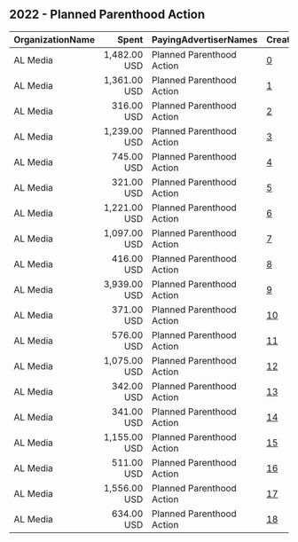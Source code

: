 ## 2022 - Planned Parenthood Action 
|OrganizationName|Spent|PayingAdvertiserNames|CreativeUrls|Impressions|Genders|AgeBrackets|CountryCodes|BillingAddresses|CandidateBallotInformation|
|:---|---:|:---|:---|---:|:---|:---|:---|:---|:---|
|AL Media|1,482.00 USD|Planned Parenthood Action|[0](https://www.snap.com/political-ads/asset/6cf3ad08c1ee36475373dbc3b7f1f8be73f02bfe6bbbacd52c73dc1f84f3b931?mediaType=mp4)|246,008||18+|united states|"222 W Ontario, Suite 600,,Chicago,60654,US"|Planned Parenthood Action|
|AL Media|1,361.00 USD|Planned Parenthood Action|[1](https://www.snap.com/political-ads/asset/c54f517a63c91f4f8323357a2ace770e4c2d18ffb858f9ef7cca127e72e4c2cb?mediaType=mp4)|271,613||18+|united states|"222 W Ontario, Suite 600,,Chicago,60654,US"|Planned Parenthood Action|
|AL Media|316.00 USD|Planned Parenthood Action|[2](https://www.snap.com/political-ads/asset/c54f517a63c91f4f8323357a2ace770e4c2d18ffb858f9ef7cca127e72e4c2cb?mediaType=mp4)|75,230||18+|united states|"222 W Ontario, Suite 600,,Chicago,60654,US"|Planned Parenthood Action|
|AL Media|1,239.00 USD|Planned Parenthood Action|[3](https://www.snap.com/political-ads/asset/c54f517a63c91f4f8323357a2ace770e4c2d18ffb858f9ef7cca127e72e4c2cb?mediaType=mp4)|274,135||18+|united states|"222 W Ontario, Suite 600,,Chicago,60654,US"|Planned Parenthood Action|
|AL Media|745.00 USD|Planned Parenthood Action|[4](https://www.snap.com/political-ads/asset/6cf3ad08c1ee36475373dbc3b7f1f8be73f02bfe6bbbacd52c73dc1f84f3b931?mediaType=mp4)|186,327||18+|united states|"222 W Ontario, Suite 600,,Chicago,60654,US"|Planned Parenthood Action|
|AL Media|321.00 USD|Planned Parenthood Action|[5](https://www.snap.com/political-ads/asset/7268e26a8b7729eadb75424434eedaee5e276369fa2efe4a9dea703dd1ac5c7c?mediaType=mp4)|93,823||18+|united states|"222 W Ontario, Suite 600,,Chicago,60654,US"|Planned Parenthood Action|
|AL Media|1,221.00 USD|Planned Parenthood Action|[6](https://www.snap.com/political-ads/asset/c54f517a63c91f4f8323357a2ace770e4c2d18ffb858f9ef7cca127e72e4c2cb?mediaType=mp4)|327,593||18+|united states|"222 W Ontario, Suite 600,,Chicago,60654,US"|Planned Parenthood Action|
|AL Media|1,097.00 USD|Planned Parenthood Action|[7](https://www.snap.com/political-ads/asset/c54f517a63c91f4f8323357a2ace770e4c2d18ffb858f9ef7cca127e72e4c2cb?mediaType=mp4)|227,178||18+|united states|"222 W Ontario, Suite 600,,Chicago,60654,US"|Planned Parenthood Action|
|AL Media|416.00 USD|Planned Parenthood Action|[8](https://www.snap.com/political-ads/asset/7268e26a8b7729eadb75424434eedaee5e276369fa2efe4a9dea703dd1ac5c7c?mediaType=mp4)|99,118||18+|united states|"222 W Ontario, Suite 600,,Chicago,60654,US"|Planned Parenthood Action|
|AL Media|3,939.00 USD|Planned Parenthood Action|[9](https://www.snap.com/political-ads/asset/ad2b3e42eab602396a372dbf3927be011d8db48b2445287dac0e4ce60fcdb1c0?mediaType=mp4)|194,236||18+|united states|"222 W Ontario, Suite 600,,Chicago,60654,US"|Planned Parenthood Action|
|AL Media|371.00 USD|Planned Parenthood Action|[10](https://www.snap.com/political-ads/asset/7268e26a8b7729eadb75424434eedaee5e276369fa2efe4a9dea703dd1ac5c7c?mediaType=mp4)|106,278||18+|united states|"222 W Ontario, Suite 600,,Chicago,60654,US"|Planned Parenthood Action|
|AL Media|576.00 USD|Planned Parenthood Action|[11](https://www.snap.com/political-ads/asset/7268e26a8b7729eadb75424434eedaee5e276369fa2efe4a9dea703dd1ac5c7c?mediaType=mp4)|182,938||18+|united states|"222 W Ontario, Suite 600,,Chicago,60654,US"|Planned Parenthood Action|
|AL Media|1,075.00 USD|Planned Parenthood Action|[12](https://www.snap.com/political-ads/asset/6cf3ad08c1ee36475373dbc3b7f1f8be73f02bfe6bbbacd52c73dc1f84f3b931?mediaType=mp4)|283,144||18+|united states|"222 W Ontario, Suite 600,,Chicago,60654,US"|Planned Parenthood Action|
|AL Media|342.00 USD|Planned Parenthood Action|[13](https://www.snap.com/political-ads/asset/7268e26a8b7729eadb75424434eedaee5e276369fa2efe4a9dea703dd1ac5c7c?mediaType=mp4)|83,709||18+|united states|"222 W Ontario, Suite 600,,Chicago,60654,US"|Planned Parenthood Action|
|AL Media|341.00 USD|Planned Parenthood Action|[14](https://www.snap.com/political-ads/asset/7268e26a8b7729eadb75424434eedaee5e276369fa2efe4a9dea703dd1ac5c7c?mediaType=mp4)|107,190||18+|united states|"222 W Ontario, Suite 600,,Chicago,60654,US"|Planned Parenthood Action|
|AL Media|1,155.00 USD|Planned Parenthood Action|[15](https://www.snap.com/political-ads/asset/6cf3ad08c1ee36475373dbc3b7f1f8be73f02bfe6bbbacd52c73dc1f84f3b931?mediaType=mp4)|350,972||18+|united states|"222 W Ontario, Suite 600,,Chicago,60654,US"|Planned Parenthood Action|
|AL Media|511.00 USD|Planned Parenthood Action|[16](https://www.snap.com/political-ads/asset/6cf3ad08c1ee36475373dbc3b7f1f8be73f02bfe6bbbacd52c73dc1f84f3b931?mediaType=mp4)|128,353||18+|united states|"222 W Ontario, Suite 600,,Chicago,60654,US"|Planned Parenthood Action|
|AL Media|1,556.00 USD|Planned Parenthood Action|[17](https://www.snap.com/political-ads/asset/c54f517a63c91f4f8323357a2ace770e4c2d18ffb858f9ef7cca127e72e4c2cb?mediaType=mp4)|382,121||18+|united states|"222 W Ontario, Suite 600,,Chicago,60654,US"|Planned Parenthood Action|
|AL Media|634.00 USD|Planned Parenthood Action|[18](https://www.snap.com/political-ads/asset/6cf3ad08c1ee36475373dbc3b7f1f8be73f02bfe6bbbacd52c73dc1f84f3b931?mediaType=mp4)|142,832||18+|united states|"222 W Ontario, Suite 600,,Chicago,60654,US"|Planned Parenthood Action|

